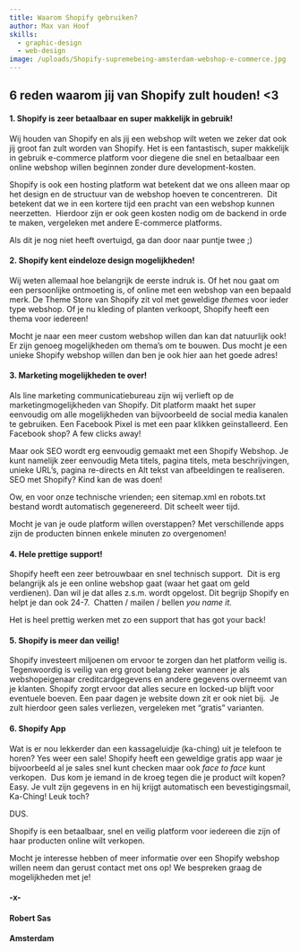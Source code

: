 ```yaml
---
title: Waarom Shopify gebruiken?
author: Max van Hoof
skills:
  - graphic-design
  - web-design
image: /uploads/Shopify-supremebeing-amsterdam-webshop-e-commerce.jpg
---
```



## **6 reden waarom jij van Shopify zult houden! &lt;3**

#### **1. Shopify is zeer betaalbaar en super makkelijk in gebruik**!

Wij houden van Shopify en als jij een webshop wilt weten we zeker dat ook jij groot fan zult worden van Shopify. Het is een fantastisch, super makkelijk in gebruik e-commerce platform voor diegene die snel en betaalbaar een online webshop willen beginnen zonder dure development-kosten.

Shopify is ook een hosting platform wat betekent dat we ons alleen maar op het design en de structuur van de webshop hoeven te concentreren.  Dit betekent dat we in een kortere tijd een pracht van een webshop kunnen neerzetten.  Hierdoor zijn er ook geen kosten nodig om de backend in orde te maken, vergeleken met andere E-commerce platforms.

Als dit je nog niet heeft overtuigd, ga dan door naar puntje twee ;)

#### **2. Shopify kent eindeloze design mogelijkheden**!

Wij weten allemaal hoe belangrijk de eerste indruk is. Of het nou gaat om een persoonlijke ontmoeting is, of online met een webshop van een bepaald merk. De Theme Store van Shopify zit vol met geweldige *themes* voor ieder type webshop. Of je nu kleding of planten verkoopt, Shopify heeft een thema voor iedereen!

Mocht je naar een meer custom webshop willen dan kan dat natuurlijk ook! Er zijn genoeg mogelijkheden om thema’s om te bouwen. Dus mocht je een unieke Shopify webshop willen dan ben je ook hier aan het goede adres!

#### **3. Marketing mogelijkheden te over!**

Als line marketing communicatiebureau zijn wij verlieft op de marketingmogelijkheden van Shopify. Dit platform maakt het super eenvoudig om alle mogelijkheden van bijvoorbeeld de social media kanalen te gebruiken. Een Facebook Pixel is met een paar klikken geïnstalleerd. Een Facebook shop? A few clicks away!

Maar ook SEO wordt erg eenvoudig gemaakt met een Shopify Webshop. Je kunt namelijk zeer eenvoudig Meta titels, pagina titels, meta beschrijvingen, unieke URL’s, pagina re-directs en Alt tekst van afbeeldingen te realiseren. SEO met Shopify? Kind kan de was doen!

Ow, en voor onze technische vrienden; een sitemap.xml en robots.txt bestand wordt automatisch gegenereerd. Dit scheelt weer tijd.

Mocht je van je oude platform willen overstappen? Met verschillende apps zijn de producten binnen enkele minuten zo overgenomen!

#### **4. Hele prettige support!**

Shopify heeft een zeer betrouwbaar en snel technisch support.  Dit is erg belangrijk als je een online webshop gaat (waar het gaat om geld verdienen). Dan wil je dat alles z.s.m. wordt opgelost. Dit begrijp Shopify en helpt je dan ook 24-7.  Chatten / mailen / bellen *you name it.*

Het is heel prettig werken met zo een support that has got your back!

#### **5. Shopify is meer dan veilig!**

Shopify investeert miljoenen om ervoor te zorgen dan het platform veilig is. Tegenwoordig is veilig van erg groot belang zeker wanneer je als webshopeigenaar creditcardgegevens en andere gegevens overneemt van je klanten. Shopify zorgt ervoor dat alles secure en locked-up blijft voor eventuele boeven. Een paar dagen je website down zit er ook niet bij.  Je zult hierdoor geen sales verliezen, vergeleken met “gratis” varianten.

#### 6. Shopify App

Wat is er nou lekkerder dan een kassageluidje (ka-ching) uit je telefoon te horen? Yes weer een sale! Shopify heeft een geweldige gratis app waar je bijvoorbeeld al je sales snel kunt checken maar ook *face to face* kunt verkopen.  Dus kom je iemand in de kroeg tegen die je product wilt kopen? Easy. Je vult zijn gegevens in en hij krijgt automatisch een bevestigingsmail, Ka-Ching! Leuk toch?

DUS.

Shopify is een betaalbaar, snel en veilig platform voor iedereen die zijn of haar producten online wilt verkopen.

Mocht je interesse hebben of meer informatie over een Shopify webshop willen neem dan gerust contact met ons op! We bespreken graag de mogelijkheden met je!

#### -x-

#### Robert Sas

#### Amsterdam

### #